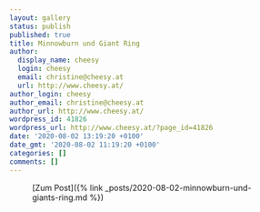 ```yaml
---
layout: gallery
status: publish
published: true
title: Minnowburn und Giant Ring
author:
  display_name: cheesy
  login: cheesy
  email: christine@cheesy.at
  url: http://www.cheesy.at/
author_login: cheesy
author_email: christine@cheesy.at
author_url: http://www.cheesy.at/
wordpress_id: 41826
wordpress_url: http://www.cheesy.at/?page_id=41826
date: '2020-08-02 13:19:20 +0100'
date_gmt: '2020-08-02 11:19:20 +0100'
categories: []
comments: []
---
```

<!-- wp:core-embed/wordpress {"url":"http://www.cheesy.at/2020/08/minnowburn-und-giants-ring/","type":"rich","providerNameSlug":"cheesy-at","className":""} -->
<figure class="wp-block-embed-wordpress wp-block-embed is-type-rich is-provider-cheesy-at">
<div class="wp-block-embed__wrapper">
[Zum Post]({% link _posts/2020-08-02-minnowburn-und-giants-ring.md %})
</div>
</figure>
<!-- /wp:core-embed/wordpress -->
<!-- wp:paragraph --><!-- /wp:paragraph -->
